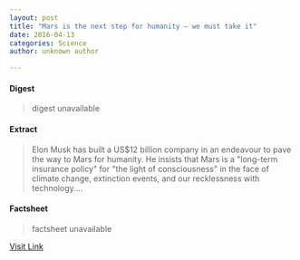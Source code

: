 ```yaml
---
layout: post
title: "Mars is the next step for humanity – we must take it"
date: 2016-04-13
categories: Science
author: unknown author

---
```



#### Digest
>digest unavailable

#### Extract
>Elon Musk has built a US$12 billion company in an endeavour to pave the way to Mars for humanity. He insists that Mars is a "long-term insurance policy" for "the light of consciousness" in the face of climate change, extinction events, and our recklessness with technology....

#### Factsheet
>factsheet unavailable

[Visit Link](http://phys.org/news342694192.html)


